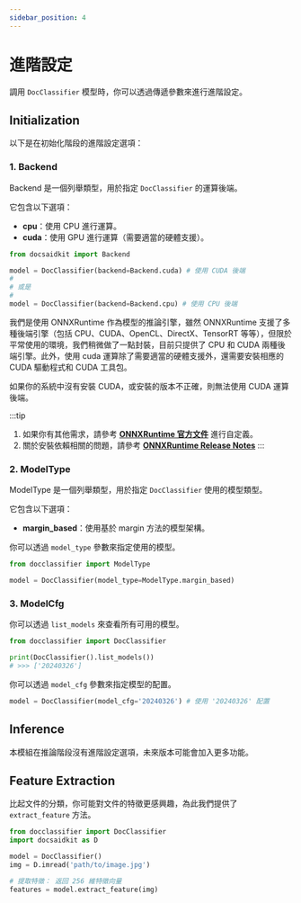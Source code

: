 ```yaml
---
sidebar_position: 4
---
```


# 進階設定

調用 `DocClassifier` 模型時，你可以透過傳遞參數來進行進階設定。

## Initialization

以下是在初始化階段的進階設定選項：

### 1. Backend

Backend 是一個列舉類型，用於指定 `DocClassifier` 的運算後端。

它包含以下選項：
- **cpu**：使用 CPU 進行運算。
- **cuda**：使用 GPU 進行運算（需要適當的硬體支援）。

```python
from docsaidkit import Backend

model = DocClassifier(backend=Backend.cuda) # 使用 CUDA 後端
#
# 或是
#
model = DocClassifier(backend=Backend.cpu) # 使用 CPU 後端
```

我們是使用 ONNXRuntime 作為模型的推論引擎，雖然 ONNXRuntime 支援了多種後端引擎（包括 CPU、CUDA、OpenCL、DirectX、TensorRT 等等），但限於平常使用的環境，我們稍微做了一點封裝，目前只提供了 CPU 和 CUDA 兩種後端引擎。此外，使用 cuda 運算除了需要適當的硬體支援外，還需要安裝相應的 CUDA 驅動程式和 CUDA 工具包。

如果你的系統中沒有安裝 CUDA，或安裝的版本不正確，則無法使用 CUDA 運算後端。

:::tip
1. 如果你有其他需求，請參考 [**ONNXRuntime 官方文件**](https://onnxruntime.ai/docs/execution-providers/index.html) 進行自定義。
2. 關於安裝依賴相關的問題，請參考 [**ONNXRuntime Release Notes**](https://onnxruntime.ai/docs/execution-providers/CUDA-ExecutionProvider.html#requirements)
:::

### 2. ModelType

ModelType 是一個列舉類型，用於指定 `DocClassifier` 使用的模型類型。

它包含以下選項：

- **margin_based**：使用基於 margin 方法的模型架構。

你可以透過 `model_type` 參數來指定使用的模型。

```python
from docclassifier import ModelType

model = DocClassifier(model_type=ModelType.margin_based)
```

### 3. ModelCfg

你可以透過 `list_models` 來查看所有可用的模型。

```python
from docclassifier import DocClassifier

print(DocClassifier().list_models())
# >>> ['20240326']
```

你可以透過 `model_cfg` 參數來指定模型的配置。

```python
model = DocClassifier(model_cfg='20240326') # 使用 '20240326' 配置
```

## Inference

本模組在推論階段沒有進階設定選項，未來版本可能會加入更多功能。

## Feature Extraction

比起文件的分類，你可能對文件的特徵更感興趣，為此我們提供了 `extract_feature` 方法。

```python
from docclassifier import DocClassifier
import docsaidkit as D

model = DocClassifier()
img = D.imread('path/to/image.jpg')

# 提取特徵： 返回 256 維特徵向量
features = model.extract_feature(img)
```

